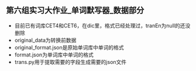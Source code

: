 ## 第六组实习大作业_单词默写器_数据部分
- 目前已有词库CET4和CET6，在dic里，格式已经处理过，tranEn为null的还没删除
- original_data为转换前数据
- original_format.json是原始单词库中单词的格式
- format.json为单词库中单词的格式
- trans.py用于提取需要的字段生成需要的json文件

